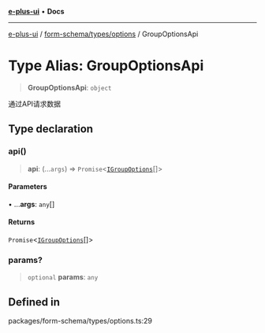 [**e-plus-ui**](../../../../README.md) • **Docs**

***

[e-plus-ui](../../../../modules.md) / [form-schema/types/options](../README.md) / GroupOptionsApi

# Type Alias: GroupOptionsApi

> **GroupOptionsApi**: `object`

通过API请求数据

## Type declaration

### api()

> **api**: (...`args`) => `Promise`\<[`IGroupOptions`](../interfaces/IGroupOptions.md)[]\>

#### Parameters

• ...**args**: `any`[]

#### Returns

`Promise`\<[`IGroupOptions`](../interfaces/IGroupOptions.md)[]\>

### params?

> `optional` **params**: `any`

## Defined in

packages/form-schema/types/options.ts:29
